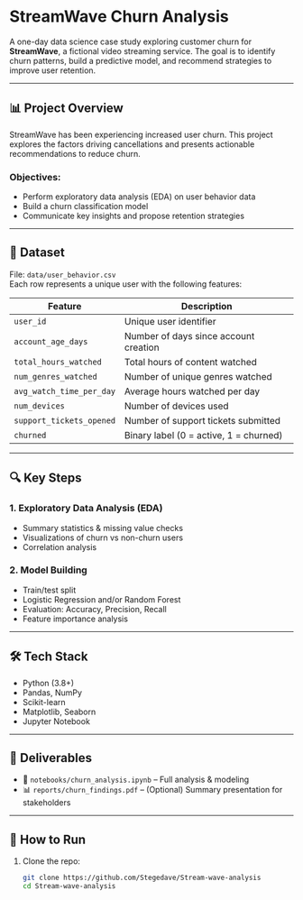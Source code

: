 # StreamWave Churn Analysis

A one-day data science case study exploring customer churn for **StreamWave**, a fictional video streaming service. The goal is to identify churn patterns, build a predictive model, and recommend strategies to improve user retention.

---

## 📊 Project Overview

StreamWave has been experiencing increased user churn. This project explores the factors driving cancellations and presents actionable recommendations to reduce churn.

### Objectives:
- Perform exploratory data analysis (EDA) on user behavior data
- Build a churn classification model
- Communicate key insights and propose retention strategies

---

## 📁 Dataset

File: `data/user_behavior.csv`  
Each row represents a unique user with the following features:

| Feature | Description |
|--------|-------------|
| `user_id` | Unique user identifier |
| `account_age_days` | Number of days since account creation |
| `total_hours_watched` | Total hours of content watched |
| `num_genres_watched` | Number of unique genres watched |
| `avg_watch_time_per_day` | Average hours watched per day |
| `num_devices` | Number of devices used |
| `support_tickets_opened` | Number of support tickets submitted |
| `churned` | Binary label (0 = active, 1 = churned) |

---

## 🔍 Key Steps

### 1. Exploratory Data Analysis (EDA)
- Summary statistics & missing value checks
- Visualizations of churn vs non-churn users
- Correlation analysis

### 2. Model Building
- Train/test split
- Logistic Regression and/or Random Forest
- Evaluation: Accuracy, Precision, Recall
- Feature importance analysis

---

## 🛠️ Tech Stack

- Python (3.8+)
- Pandas, NumPy
- Scikit-learn
- Matplotlib, Seaborn
- Jupyter Notebook

---

## 📄 Deliverables

- 📓 `notebooks/churn_analysis.ipynb` – Full analysis & modeling
- 📊 `reports/churn_findings.pdf` – (Optional) Summary presentation for stakeholders

---

## 🚀 How to Run

1. Clone the repo:
   ```bash
   git clone https://github.com/Stegedave/Stream-wave-analysis
   cd Stream-wave-analysis

